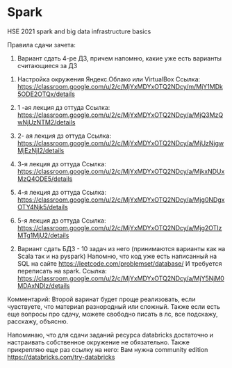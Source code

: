 # Spark 
HSE 2021 spark and big data infrastructure basics

Правила сдачи зачета:
1) Вариант сдать 4-ре ДЗ, причем напомню, какие уже есть варианты считающиеся за ДЗ

1. Настройка окружения Яндекс.Облако или VirtualBox
Ссылка:
https://classroom.google.com/u/2/c/MjYxMDYxOTQ2NDcy/m/MjY1MDk5ODE2OTQx/details

2. 1 -ая лекция дз оттуда
Ссылка:
https://classroom.google.com/u/2/c/MjYxMDYxOTQ2NDcy/a/MjQ3MzQwNjUzNTM2/details

3. 2- ая лекция дз оттуда
Ссылка:
https://classroom.google.com/u/2/c/MjYxMDYxOTQ2NDcy/a/MjUzNjgwMjEzNjI2/details

4. 3-я лекция дз оттуда
Ссылка:
https://classroom.google.com/u/2/c/MjYxMDYxOTQ2NDcy/a/MjkxNDUxMzQ4ODE5/details

5. 4-я лекция дз оттуда
Ссылка:
https://classroom.google.com/u/2/c/MjYxMDYxOTQ2NDcy/a/Mjg0NDgxOTY4Njk5/details

6. 5-я лекция дз оттуда
Ссылка:
https://classroom.google.com/u/2/c/MjYxMDYxOTQ2NDcy/a/Mjg2OTIzMTg1MjU2/details


2) Вариант сдать БДЗ  - 10 задач из него (принимаются варианты как на Scala так и на pyspark)
Напомню, что код уже есть написанный на SQL на сайте https://leetcode.com/problemset/database/
И требуется переписать на spark.
Ссылка:
https://classroom.google.com/u/2/c/MjYxMDYxOTQ2NDcy/a/MjY5NjM0MDAxNDIz/details

Комментарий:
Второй варинат будет проще реализовать, если чувствуете, что материал разнородный или сложный. Также если есть еще вопросы про сдачу, можете свободно писать в лс, все подскажу, расскажу, объясню.

Напоминаю, что для сдачи заданий ресурса databriсks достаточно и настраивать собственное окружение не обязательно.
Также прикрепляю еще раз ссылку на него:
Вам нужна community edition
https://databricks.com/try-databricks

